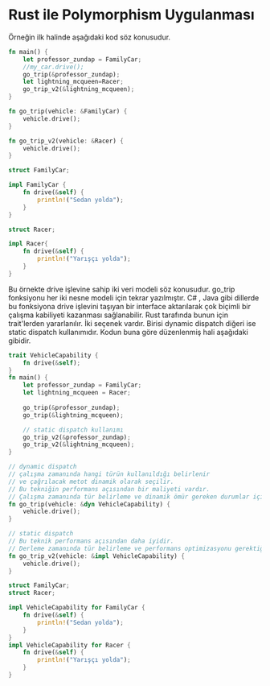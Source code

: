 # Rust ile Polymorphism Uygulanması

Örneğin ilk halinde aşağıdaki kod söz konusudur.

```rust
fn main() {
    let professor_zundap = FamilyCar;
    //my_car.drive();
    go_trip(&professor_zundap);
    let lightning_mcqueen=Racer;
    go_trip_v2(&lightning_mcqueen);
}

fn go_trip(vehicle: &FamilyCar) {
    vehicle.drive();
}

fn go_trip_v2(vehicle: &Racer) {
    vehicle.drive();
}

struct FamilyCar;

impl FamilyCar {
    fn drive(&self) {
        println!("Sedan yolda");
    }
}

struct Racer;

impl Racer{
    fn drive(&self) {
        println!("Yarışçı yolda");
    }
}
```

Bu örnekte drive işlevine sahip iki veri modeli söz konusudur. go_trip fonksiyonu her iki nesne modeli için tekrar yazılmıştır. C# , Java gibi dillerde bu fonksiyona drive işlevini taşıyan bir interface aktarılarak çok biçimli bir çalışma kabiliyeti kazanması sağlanabilir. Rust tarafında bunun için trait'lerden yararlanılır. İki seçenek vardır. Birisi dynamic dispatch diğeri ise static dispatch kullanımıdır. Kodun buna göre düzenlenmiş hali aşağıdaki gibidir.

```rust
trait VehicleCapability {
    fn drive(&self);
}
fn main() {
    let professor_zundap = FamilyCar;
    let lightning_mcqueen = Racer;
    
    go_trip(&professor_zundap);
    go_trip(&lightning_mcqueen);

    // static dispatch kullanımı
    go_trip_v2(&professor_zundap);
    go_trip_v2(&lightning_mcqueen);
}

// dynamic dispatch
// çalışma zamanında hangi türün kullanıldığı belirlenir
// ve çağrılacak metot dinamik olarak seçilir.
// Bu tekniğin performans açısından bir maliyeti vardır.
// Çalışma zamanında tür belirleme ve dinamik ömür gereken durumlar için elverişlidir.
fn go_trip(vehicle: &dyn VehicleCapability) {
    vehicle.drive();
}

// static dispatch
// Bu teknik performans açısından daha iyidir.
// Derleme zamanında tür belirleme ve performans optimizasyonu gerektiğinde tercih edilir.
fn go_trip_v2(vehicle: &impl VehicleCapability) {
    vehicle.drive();
}

struct FamilyCar;
struct Racer;

impl VehicleCapability for FamilyCar {
    fn drive(&self) {
        println!("Sedan yolda");
    }
}
impl VehicleCapability for Racer {
    fn drive(&self) {
        println!("Yarışçı yolda");
    }
}
```

